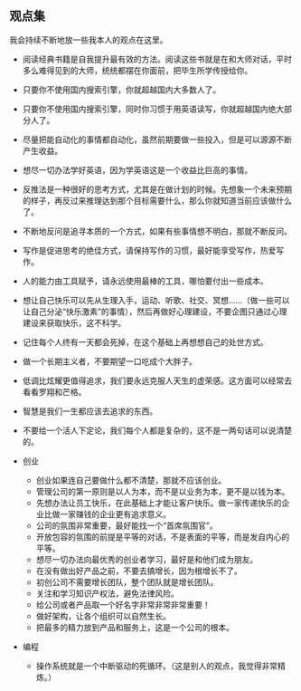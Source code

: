 ## 观点集

我会持续不断地放一些我本人的观点在这里。

-   阅读经典书籍是自我提升最有效的方法。阅读这些书就是在和大师对话，平时多么难得见到的大师，统统都摆在你面前，把毕生所学传授给你。
-   只要你不使用国内搜索引擎，你就超越国内大多数人了。
-   只要你不使用国内搜索引擎，同时你习惯于用英语读写，你就超越国内绝大部分人了。
-   尽量把能自动化的事情都自动化，虽然前期要做一些投入，但是可以源源不断产生收益。
-   想尽一切办法学好英语，因为学英语这是一个收益比巨高的事情。
-   反推法是一种很好的思考方式，尤其是在做计划的时候。先想象一个未来预期的样子，再反过来推理达到那个目标需要什么，那么你就知道当前应该做什么了。
-   不断地反问是追寻本质的一个方式，如果有些事情想不明白，那就不断反问。
-   写作是促进思考的绝佳方式，请保持写作的习惯，最好能享受写作，热爱写作。
-   人的能力由工具赋予，请永远使用最棒的工具，哪怕要付出一些成本。
-   想让自己快乐可以先从生理入手，运动、听歌、社交、冥想……（做一些可以让自己分泌“快乐激素”的事情），然后再做好心理建设，不要企图只通过心理建设来获取快乐，这不科学。
-   记住每个人终有一天都会死掉，在这个基础上再想想自己的处世方式。
-   做一个长期主义者，不要期望一口吃成个大胖子。
-   低调比炫耀更值得追求，我们要永远克服人天生的虚荣感。这方面可以经常去看看罗翔和芒格。
-   智慧是我们一生都应该去追求的东西。
-   不要给一个活人下定论，我们每个人都是复杂的，这不是一两句话可以说清楚的。

-   创业

    -   创业如果连自己要做什么都不清楚，那就不应该创业。
    -   管理公司的第一原则是以人为本，而不是以业务为本，更不是以钱为本。
    -   先想办法让员工快乐，在此基础上才能让客户快乐。做一家传递快乐的企业比做一家赚钱的企业更有追求意义。
    -   公司的氛围非常重要，最好能找一个“首席氛围官”。
    -   开放包容的氛围的前提是平等的对话，不是表面的平等，而是发自内心的平等。
    -   想尽一切办法向最优秀的创业者学习，最好是和他们成为朋友。
    -   在没有做出好产品之前，不要去搞增长，因为根增长不了。
    -   初创公司不需要增长团队，整个团队就是增长团队。
    -   关注和学习知识产权法，避免法律风险。
    -   给公司或者产品取一个好名字非常非常非常重要！
    -   做好架构，让各个组织可以自然生长。
    -   把最多的精力放到产品和服务上，这是一个公司的根本。

-   编程
    -   操作系统就是一个中断驱动的死循环。（这是别人的观点，我觉得非常精炼。）
